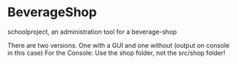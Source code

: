 # BeverageShop
schoolproject, an administration tool for a beverage-shop

There are two versions. One with a GUI and one without (output on console in this case)
For the Console: Use the shop folder, not the src/shop folder!
